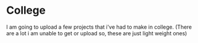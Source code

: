 # College
I am going to upload a few projects that i've had to make in college. (There are a lot i am unable to get or upload so, these are just light weight ones)
